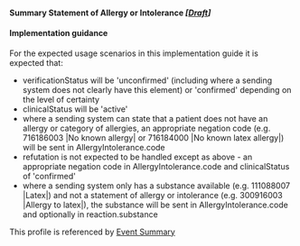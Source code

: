 #### Summary Statement of Allergy or Intolerance *[[Draft](http://hl7.org/fhir/stu3/valueset-publication-status.html)]*

#### Implementation guidance
For the expected usage scenarios in this implementation guide it is expected that:

* verificationStatus will be 'unconfirmed' (including where a sending system does not clearly have this element) or 'confirmed' depending on the level of certainty
* clinicalStatus will be 'active'
* where a sending system can state that a patient does not have an allergy or category of allergies, an appropriate negation code (e.g. 716186003 \|No known allergy\| or 716184000 \|No known latex allergy\|) will be sent in AllergyIntolerance.code
* refutation is not expected to be handled except as above - an appropriate negation code in AllergyIntolerance.code and clinicalStatus of 'confirmed'
* where a sending system only has a substance available (e.g. 111088007 \|Latex\|) and not a statement of allergy or intolerance (e.g. 300916003 \|Allergy to latex\|), the substance will be sent in AllergyIntolerance.code and optionally in reaction.substance

This profile is referenced by [Event Summary](StructureDefinition-composition-es-1.html)
